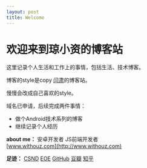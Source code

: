 ```yaml
---
layout: post
title: Welcome
---
```


# 欢迎来到琼小资的博客站

这里记录个人生活和工作上的事情，包括生活、技术博客。

博客的style是copy [闫肃](http://yansu.org/)的博客站。 

慢慢会改成自己喜欢的style。

域名已申请，后续完成两件事情：

* 做个Android技术系列的博客
* 继续记录个人经历

<b>about me：</b>
	安卓开发者     JS前端开发者  
	[www.withouz.com](http://www.withouz.com)

<b>足迹：</b>
	[CSND](http://blog.csdn.net/luozhi3527)    [EOE](http://www.eoeandroid.com/space-uid-647584.html)    [GitHub](https://github.com/vicent900527)		[豆瓣](http://www.douban.com/people/54613644/)    [知乎](http://www.zhihu.com/people/qiong-xiao-zi)    
